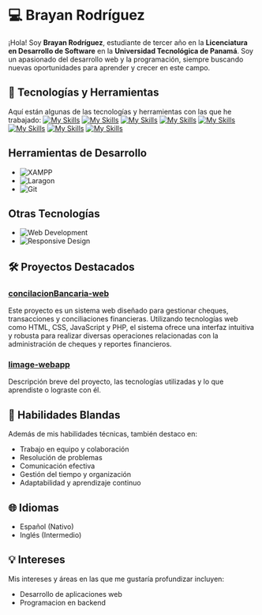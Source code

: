 # 💻 Brayan Rodríguez

¡Hola! Soy **Brayan Rodríguez**, estudiante de tercer año en la **Licenciatura en Desarrollo de Software** en la **Universidad Tecnológica de Panamá**. Soy un apasionado del desarrollo web y la programación, siempre buscando nuevas oportunidades para aprender y crecer en este campo.

## 🚀 Tecnologías y Herramientas

Aquí están algunas de las tecnologías y herramientas con las que he trabajado:
[![My Skills](https://skillicons.dev/icons?i=html&theme=light)](https://skillicons.dev)
[![My Skills](https://skillicons.dev/icons?i=css&theme=light)](https://skillicons.dev)
[![My Skills](https://skillicons.dev/icons?i=javascript&theme=light)](https://skillicons.dev)
[![My Skills](https://skillicons.dev/icons?i=tailwind&theme=light)](https://skillicons.dev)
[![My Skills](https://skillicons.dev/icons?i=php&theme=light)](https://skillicons.dev)
[![My Skills](https://skillicons.dev/icons?i=laravel&theme=light)](https://skillicons.dev)
[![My Skills](https://skillicons.dev/icons?i=mysql&theme=light)](https://skillicons.dev)
[![My Skills](https://skillicons.dev/icons?i=java&theme=light)](https://skillicons.dev)

## Herramientas de Desarrollo
- ![XAMPP](https://img.shields.io/badge/XAMPP-FB7A24?style=for-the-badge&logo=xampp&logoColor=white)
- ![Laragon](https://img.shields.io/badge/Laragon-2E2E2E?style=for-the-badge&logo=laragon&logoColor=white)
- ![Git](https://img.shields.io/badge/Git-F05032?style=for-the-badge&logo=git&logoColor=white)

## Otras Tecnologías
- ![Web Development](https://img.shields.io/badge/Web%20Development-4B4B4B?style=for-the-badge&logo=web&logoColor=white) 
- ![Responsive Design](https://img.shields.io/badge/Responsive%20Design-4B4B4B?style=for-the-badge&logo=responsive&logoColor=white)


## 🛠️ Proyectos Destacados

### [concilacionBancaria-web](#)
Este proyecto es un sistema web diseñado para gestionar cheques, transacciones y conciliaciones financieras. Utilizando tecnologías web como HTML, CSS, JavaScript y PHP, el sistema ofrece una interfaz intuitiva y robusta para realizar diversas operaciones relacionadas con la administración de cheques y reportes financieros.

### [limage-webapp](#)
Descripción breve del proyecto, las tecnologías utilizadas y lo que aprendiste o lograste con él.

## 🎯 Habilidades Blandas

Además de mis habilidades técnicas, también destaco en:

- Trabajo en equipo y colaboración
- Resolución de problemas
- Comunicación efectiva
- Gestión del tiempo y organización
- Adaptabilidad y aprendizaje continuo

## 🌐 Idiomas

- Español (Nativo)
- Inglés (Intermedio)

## 💡 Intereses

Mis intereses y áreas en las que me gustaría profundizar incluyen:

- Desarrollo de aplicaciones web
- Programacion en backend
